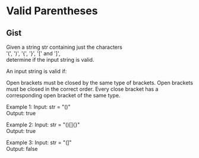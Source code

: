 # Valid Parentheses

## Gist

Given a string str containing just the characters
<br/> '(', ')', '{', '}', '[' and ']', <br/>
determine if the input string is valid.

An input string is valid if:

Open brackets must be closed by the same type of brackets.
Open brackets must be closed in the correct order.
Every close bracket has a corresponding open bracket of the same type.


Example 1:
Input: str = "()"
<br/>
Output: true

Example 2:
Input: str = "()[]{}"
<br/>
Output: true

Example 3:
Input: str = "(]"
<br/>
Output: false
